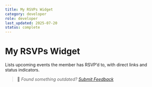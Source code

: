 ```yaml
---
title: My RSVPs Widget
category: developer
role: developer
last_updated: 2025-07-20
status: complete
---
```

# My RSVPs Widget

Lists upcoming events the member has RSVP’d to, with direct links and status indicators.

> 💬 *Found something outdated? [Submit Feedback](../feedback.md)*
